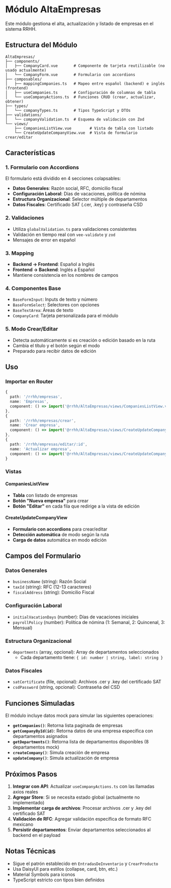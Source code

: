# Módulo AltaEmpresas

Este módulo gestiona el alta, actualización y listado de empresas en el sistema RRHH.

## Estructura del Módulo

```
AltaEmpresas/
├── components/
│   ├── CompanyCard.vue       # Componente de tarjeta reutilizable (no usado actualmente)
│   └── CompanyForm.vue       # Formulario con accordions
├── composables/
│   ├── mappingCompanies.ts   # Mapeo entre español (backend) e inglés (frontend)
│   ├── useCompanies.ts       # Configuración de columnas de tabla
│   └── useCompanyActions.ts  # Funciones CRUD (crear, actualizar, obtener)
├── types/
│   └── companyTypes.ts       # Tipos TypeScript y DTOs
├── validations/
│   └── companyValidation.ts  # Esquema de validación con Zod
└── views/
    ├── CompaniesListView.vue        # Vista de tabla con listado
    └── CreateUpdateCompanyView.vue  # Vista de formulario crear/editar
```

## Características

### 1. **Formulario con Accordions**
El formulario está dividido en 4 secciones colapsables:
- **Datos Generales**: Razón social, RFC, domicilio fiscal
- **Configuración Laboral**: Días de vacaciones, política de nómina
- **Estructura Organizacional**: Selector múltiple de departamentos
- **Datos Fiscales**: Certificado SAT (.cer, .key) y contraseña CSD

### 2. **Validaciones**
- Utiliza `globalValidation.ts` para validaciones consistentes
- Validación en tiempo real con `vee-validate` y `zod`
- Mensajes de error en español

### 3. **Mapping**
- **Backend → Frontend**: Español a Inglés
- **Frontend → Backend**: Inglés a Español
- Mantiene consistencia en los nombres de campos

### 4. **Componentes Base**
- `BaseFormInput`: Inputs de texto y número
- `BaseFormSelect`: Selectores con opciones
- `BaseTextArea`: Áreas de texto
- `CompanyCard`: Tarjeta personalizada para el módulo

### 5. **Modo Crear/Editar**
- Detecta automáticamente si es creación o edición basado en la ruta
- Cambia el título y el botón según el modo
- Preparado para recibir datos de edición

## Uso

### Importar en Router

```typescript
{
  path: '/rrhh/empresas',
  name: 'Empresas',
  component: () => import('@rrhh/AltaEmpresas/views/CompaniesListView.vue')
},
{
  path: '/rrhh/empresas/crear',
  name: 'Crear empresa',
  component: () => import('@rrhh/AltaEmpresas/views/CreateUpdateCompanyView.vue')
},
{
  path: '/rrhh/empresas/editar/:id',
  name: 'Actualizar empresa',
  component: () => import('@rrhh/AltaEmpresas/views/CreateUpdateCompanyView.vue')
}
```

### Vistas

#### CompaniesListView
- **Tabla** con listado de empresas
- **Botón "Nueva empresa"** para crear
- **Botón "Editar"** en cada fila que redirige a la vista de edición

#### CreateUpdateCompanyView
- **Formulario con accordions** para crear/editar
- **Detección automática** de modo según la ruta
- **Carga de datos** automática en modo edición

## Campos del Formulario

### Datos Generales
- `businessName` (string): Razón Social
- `taxId` (string): RFC (12-13 caracteres)
- `fiscalAddress` (string): Domicilio Fiscal

### Configuración Laboral
- `initialVacationDays` (number): Días de vacaciones iniciales
- `payrollPolicy` (number): Política de nómina (1: Semanal, 2: Quincenal, 3: Mensual)

### Estructura Organizacional
- `departments` (array, opcional): Array de departamentos seleccionados
  - Cada departamento tiene: `{ id: number | string, label: string }`

### Datos Fiscales
- `satCertificate` (file, opcional): Archivos .cer y .key del certificado SAT
- `csdPassword` (string, opcional): Contraseña del CSD

## Funciones Simuladas

El módulo incluye datos mock para simular las siguientes operaciones:

- **`getCompanies()`**: Retorna lista paginada de empresas
- **`getCompanyById(id)`**: Retorna datos de una empresa específica con departamentos asignados
- **`getDepartments()`**: Retorna lista de departamentos disponibles (8 departamentos mock)
- **`createCompany()`**: Simula creación de empresa
- **`updateCompany()`**: Simula actualización de empresa

## Próximos Pasos

1. **Integrar con API**: Actualizar `useCompanyActions.ts` con las llamadas axios reales
2. **Agregar Store**: Si se necesita estado global (actualmente no implementado)
3. **Implementar carga de archivos**: Procesar archivos .cer y .key del certificado SAT
4. **Validación de RFC**: Agregar validación específica de formato RFC mexicano
5. **Persistir departamentos**: Enviar departamentos seleccionados al backend en el payload

## Notas Técnicas

- Sigue el patrón establecido en `EntradasDeInventario` y `CrearProducto`
- Usa DaisyUI para estilos (collapse, card, btn, etc.)
- Material Symbols para iconos
- TypeScript estricto con tipos bien definidos
